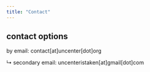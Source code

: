 ```yaml
---
title: "Contact"
---
```


## contact options
by email: contact[at]uncenter[dot]org

↳ secondary email: uncenteristaken[at]gmail[dot]com